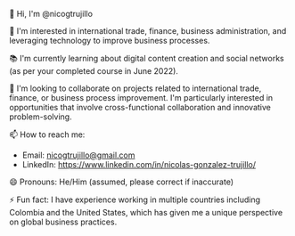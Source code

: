 👋 Hi, I'm @nicogtrujillo

💼 I'm interested in international trade, finance, business administration, and leveraging technology to improve business processes.

📚 I'm currently learning about digital content creation and social networks (as per your completed course in June 2022).

👥 I'm looking to collaborate on projects related to international trade, finance, or business process improvement. I'm particularly interested in opportunities that involve cross-functional collaboration and innovative problem-solving.

📫 How to reach me: 
   - Email: nicogtrujillo@gmail.com
   - LinkedIn: https://www.linkedin.com/in/nicolas-gonzalez-trujillo/

😄 Pronouns: He/Him (assumed, please correct if inaccurate)

⚡ Fun fact: I have experience working in multiple countries including Colombia and the United States, which has given me a unique perspective on global business practices.
